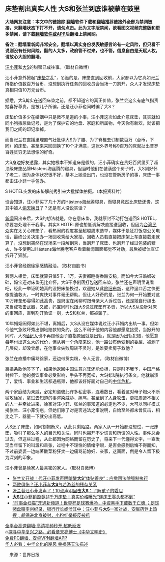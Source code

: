  <!-- 面包屑导航 --> <h2>床垫割出真实人性 大S和张兰到底谁被蒙在鼓里</h2> <p class="notice"><b>大陆网友注意：本文中的链接除 <a href="https://github.com/bannedbook/fanqiang" >翻墙</a>软件下载和<a href="https://github.com/killgcd/justmysocks/blob/master/README.md">翻墙推荐</a>链接外全部为禁网链接，未翻墙状态下打不开，请勿点击。此为文字版禁闻，欲看图文视频完整版和更多禁闻，请下载<a href="https://github.com/bannedbook/fanqiang">翻墙软件或APP</a>后翻墙上禁闻网。</p><p>备注：翻墙看新闻非常安全，翻墙以真实身份发表敏感言论有一定风险，但只看不说则没有任何风险，翻的人太多，政府管不过来，也不管。信息自由是天赋人权，请放心大胆的翻墙。</b></p>  <div class="entry"> <p id="conimg"><a href="https://www.bannedbook.org/bnews/tag/%e6%b1%aa%e5%b0%8f%e8%8f%b2/" class="st_tag internal_tag" rel="tag" title="标签 汪小菲 下的日志">汪小菲</a>和<a href="https://www.bannedbook.org/bnews/tag/%e5%a4%a7s/" class="st_tag internal_tag" rel="tag" title="标签 大S 下的日志">大S</a>的甜蜜已成往事。（取材自微博）</p> <p>汪小菲意外掀起“<a href="https://www.bannedbook.org/bnews/tag/%E5%BA%8A%E5%9E%AB/" class="st_tag internal_tag" rel="tag" title="标签 床垫 下的日志">床垫</a>之乱”，吊诡的是，床垫直到回收前，大家都以为它真如张兰所指价值数百万台币，没想到执行任务的回收员会当场一刀割开，众人才发现床垫真相只值10万元台币。</p> <p>据悉，大S其实在送回床垫之前，都不知道它的真正价值，张兰会这么有底气指责她喜好尊贵，是被儿子所骗，还是汪小菲也同时骗了大S？</p> <p>床垫价值多少在婚姻中只是微不足道的小事，汪小菲这次如此介意床垫，其实就如同小狗撒尿做记号，是为了保护它的地盘、家庭和所属物，今天你有新欢，就该把我们之间的印记拿掉。</p>  <p>而当张兰在直播里理直气壮批评大S为了腰、为了脊椎去订制数百万（台币，下同）的床垫，甚至来来回回换了10个才满意，这张外界号称9百万的床就扯出普罗百姓贫穷无法想像的好奇。</p> <p>大S身边好友透露，其实她根本不知道床是假的，汪小菲确实在贵妇百货里买了超顶级床垫品牌Hästens海丝腾的寝具，但当时他们在装潢这个房子时，大S刚好怀了老二，因为身体状况很不好，基本上她没出门，也没在管新房子的事，床垫一事都由汪小菲一手包办。</p> <p>S HOTEL突发的床垫解剖秀引来大批媒体拍摄。（本报资料片）</p> <p>谁会知道，汪小菲买了几十万的Hästens海丝腾寝具，而寝具竟然比床垫还贵，这其中被人<a href="https://www.bannedbook.org/bnews/tag/%E5%81%B7%E5%A4%A9%E6%8D%A2%E6%97%A5/" class="st_tag internal_tag" rel="tag" title="标签 偷天换日 下的日志">偷天换日</a>了？还是有人没说实话？</p>  <p><span class='wp_keywordlink_affiliate'><a href="https://www.bannedbook.org/" title="新闻">新闻</a></span>闹出来后，大S的想法就是，你在意床垫，我就原封不动打包送回S HOTEL，你要怎处理不干我事。其实S HOTEL原也想低调解决直接送回收，但因为<a href="https://www.bannedbook.org/bnews/tag/%E5%8F%B0%E6%B9%BE%E6%B0%91%E4%BC%97/" class="st_tag internal_tag" rel="tag" title="标签 台湾民众 下的日志">台湾民众</a>实在太关心床垫了，看热闹的程度甚至超越周末选举，媒体于是狂打饭店公关电话，最终公关决定办一场回收秀给大家拍，回收人员若直接把床架上车直接载走就算了，没想到突然在现场来一段解剖秀，当割开了床垫、也割开了经过包装的糖衣，许多使用过Hästens海丝腾老客户看着新闻画面都觉不对劲，最后被媒体查证拆开了猫腻。</p> <p>汪小菲曾经跟徐家感情融洽。（取材自脸书）</p> <p>若两人相爱，床垫就算只值5千、1万，夫妻都睡得香甜安稳，而如今大汪婚姻破碎，妈宝还对床垫无比介怀，大S干净俐落打包送回床垫，张兰还在声明里说看吧，经此一举证明她真的没把床垫换过，欢迎她从此<a href="https://www.bannedbook.org/bnews/tag/%E9%99%A4%E6%97%A7%E5%B8%83%E6%96%B0/" class="st_tag internal_tag" rel="tag" title="标签 除旧布新 下的日志">除旧布新</a>，这种逞口舌之快更像提油救火，一时爽快对事件毫无帮助。但让人好奇的是，张兰为何一开始要对这10万床垫形容得如此高贵，是妈宝在闲聊时跟母亲大人诉过苦，还是她自行编出来当成攻击武器，又或，妈宝同时也跟大S说过床垫有多贵，所以大S从没针对床的事回应，直到割开验证一刻，大S和张兰，都被骗了。</p> <p>10年婚姻闹得如此不堪，离婚后，大S从没在媒体说过汪小菲婚内出轨一事。但如今他气急败坏秀出割地赔款的条约，这么不利于他的内容他都愿意接受，当掀开的同时，大S<a href="https://www.bannedbook.org/bnews/tag/%e7%bb%8f%e7%ba%aa%e4%ba%ba/" class="st_tag internal_tag" rel="tag" title="标签 经纪人 下的日志">经纪人</a>也不再顾他面子直指原因就是出轨，就是因为出轨犯错，他愿意每年付出这么大的代价，但从另一个角度来说，他一路公布他受到的委屈、被剥了几层皮，却没曾想，在他事业失败周转不灵时，是谁要卖房子救他？</p>  <p>张兰在直播中痛骂徐家，还边带货卖粉，令人无言。（取材自微博）</p> <p>离婚条款他签下了，如果他返回<span class='wp_keywordlink_affiliate'><a href="https://www.bannedbook.org/" title="中国" target="_blank">中国</a></span>生意兴旺还能负担，只是时不我予，中国严格封控下，他的餐饮事业必受影响，手头不再宽松，大S找法院执行条文，他就崩溃了，爱情、事业和生活都遇瓶颈，他都该好好面对自己的<a href="https://www.bannedbook.org/bnews/tag/%E4%B8%AD%E5%B9%B4%E5%8D%B1%E6%9C%BA/" class="st_tag internal_tag" rel="tag" title="标签 中年危机 下的日志">中年危机</a>。</p> <p>两个家庭结为亲戚，必定知道彼此许多私密事，连著数日，看着这对母子炮火不断猛攻徐家，拿过去知道的事渲染威胁、痛骂，甚至到了<a href="https://www.bannedbook.org/bnews/tag/%E4%BA%BA%E8%BA%AB%E6%94%BB%E5%87%BB/" class="st_tag internal_tag" rel="tag" title="标签 人身攻击 下的日志">人身攻击</a>，更把周遭不相关的人一并牵扯进来，徐家对汪小菲、张兰的事知道的必定也不少，大可以同样模式揭张兰、汪小菲伤疤，但她们除了对是否违法之事说明，自始至终都未曾反击，相比之下，器量一下就分出高低。</p> <p>大S还了床垫，如同割袍断义，从此只剩陌路。两家人从一开始都没想过，一张床垫，吸引了那么多人的目光和关注，同时也揭开不少谎言和所谓的人性。事件总会过去，但这些过程，从此都因为网络而留在历史了，将来下一代懂得文字，一查发现当年留下的叫嚣和乖张，过程中不理性的情绪字眼，是否会感到后悔不得而知，不过前婆婆一边端著酸菜粉狂卖一边痛骂前媳妇、亲家，这画面，倒是令人留下极为深刻的印象。</p>  <p>汪小菲曾是徐家人最亲密的家人。（取材自微博）</p> <!--<div id="taboola-mid-1"></div>--><ul class='op-related-articles' title='相关阅读'> <li><a href='https://www.bannedbook.org/bnews/yule/20221124/1815437.html' target='_blank'>张兰又开战！代汪小菲发声明暗酸<b>大S</b>“体贴善良”：应撤回法院强制执行</a></li> <li><a href='https://www.bannedbook.org/bnews/yule/20221124/1815405.html' target='_blank'>两败俱伤？汪小菲与<b>大S</b>气若游丝的残存关系</a></li> <li><a href='https://www.bannedbook.org/bnews/yule/20221124/1815328.html' target='_blank'>张兰替汪小菲发声了！10点声明回击<b>大S</b>：了解孩子的委屈</a></li> <li><a href='https://www.bannedbook.org/bnews/yule/20221124/1815284.html' target='_blank'><b>大S</b>汪小菲销毁竟非千万床垫！真实价格曝光“连床王零头都不到”</a></li> <li><a href='https://www.bannedbook.org/bnews/bannedvideo/20221123/1815219.html' target='_blank'>“时事金扫描”开通新频道！世界杯足球赛爆冷，中资黑手下藏数千亡魂 ；足球赌盘赔率创纪录，银行行长或涉其中；汪小菲与<b>大S</b>一家对战，安眠药登上热搜；胡锡进北京被封，小粉红举报反被抓</a></li> </ul> <p class="texttj"> <a href="https://github.com/bannedbook/fanqiang/wiki/V2ray%E6%9C%BA%E5%9C%BA" target="_blank">全平台高速翻墙:高清视频秒开,超低延迟</a><br/> 🔥<a href="https://www.bannedbook.org/bnews/comments/20220808/1768773.html" target="_blank">探寻中华复兴之路，必看章天亮博士《中华文明史》</a><br/> <a href="https://github.com/bannedbook/fanqiang/wiki/%E7%A6%81%E9%97%BB%E7%BD%91%E5%AE%89%E5%8D%93%E7%BF%BB%E5%A2%99%E6%96%B0%E9%97%BBAPP" target="_blank">免费PC翻墙、安卓VPN翻墙APP</a><br/> <a href="https://www.bannedbook.org/bnews/comments/20220220/1694796.html" target="_blank">华人必看：中华文化的飓风 幸福感无法描述</a><br/> </p><p class="src-info">　来源：世界日报 </p><a name='sharetosocial'></a> <div style="margin-bottom:5px;padding-bottom:5px;clear:both"> <div id="archive-pix-1" class="banner-ads"> <!-- AuctionX Display platform tag START --> <div id="27602x728x90x621x_ADSLOT1" clicktrack="%%CLICK_URL_ESC%%"></div>  <!-- AuctionX Display platform tag END --> </div> <div id="archive-pix-2" class="banner-ads"> <!-- AuctionX Display platform tag START --> <div id="27556x300x250x621x_ADSLOT1" clicktrack="%%CLICK_URL_ESC%%" style="margin:0 auto;text-align:center"></div>  <!-- AuctionX Display platform tag END --> </div> </div>  <div id="archive-pix-1" class="banner-ads"> <!-- AuctionX Display platform tag START --> <div id="27603x728x90x621x_ADSLOT1" clicktrack="%%CLICK_URL_ESC%%"></div>  <!-- AuctionX Display platform tag END --> </div> </div><!--END ENTRY--> 